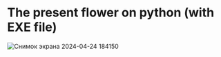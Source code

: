 # The present flower on python (with EXE file)
![Снимок экрана 2024-04-24 184150](https://github.com/kefir4ekk/Python_Flower/assets/112196112/83f4b990-8837-43fd-a8ac-8cd6b1d46f25)
